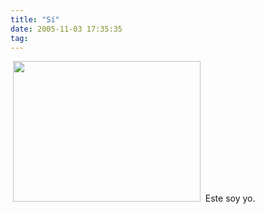 ```yaml
---
title: "Sí"
date: 2005-11-03 17:35:35
tag: 
---
```

 <a target="_blank" href="http://damog.nipl.net/images/nkdamog.jpg"><img width="300" height="225" border="0" src="http://damog.nipl.net/images/nkdamog-mini.jpg" alt=" "/></a>  Este soy yo.  <br/><br/>
